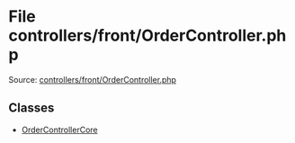 File controllers/front/OrderController.php
=========

Source: [controllers/front/OrderController.php](https://github.com/PrestaShop/PrestaShop/blob/1.5.0.13/controllers/front/OrderController.php)


Classes
-------

* [OrderControllerCore](class.OrderControllerCore.md)

